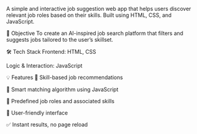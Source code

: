A simple and interactive job suggestion web app that helps users discover relevant job roles based on their skills. Built using HTML, CSS, and JavaScript.

🎯 Objective
To create an AI-inspired job search platform that filters and suggests jobs tailored to the user’s skillset.

🛠️ Tech Stack
Frontend: HTML, CSS

Logic & Interaction: JavaScript

💡 Features
🔎 Skill-based job recommendations

🎯 Smart matching algorithm using JavaScript

🧩 Predefined job roles and associated skills

💬 User-friendly interface

✅ Instant results, no page reload
